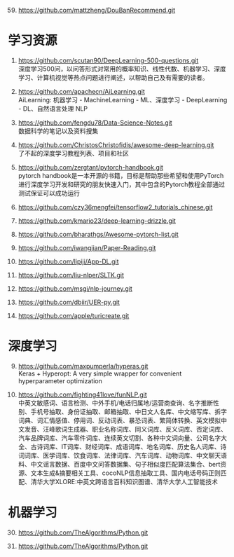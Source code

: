 59. https://github.com/mattzheng/DouBanRecommend.git  



# 学习资源

1. https://github.com/scutan90/DeepLearning-500-questions.git  
深度学习500问，以问答形式对常用的概率知识、线性代数、机器学习、深度学习、计算机视觉等热点问题进行阐述，以帮助自己及有需要的读者。  

2. https://github.com/apachecn/AiLearning.git  
AiLearning: 机器学习 - MachineLearning - ML、深度学习 - DeepLearning - DL、自然语言处理 NLP  

3. https://github.com/fengdu78/Data-Science-Notes.git  
数据科学的笔记以及资料搜集  

4. https://github.com/ChristosChristofidis/awesome-deep-learning.git  
了不起的深度学习教程列表、项目和社区

5. https://github.com/zergtant/pytorch-handbook.git  
pytorch handbook是一本开源的书籍，目标是帮助那些希望和使用PyTorch进行深度学习开发和研究的朋友快速入门，其中包含的Pytorch教程全部通过测试保证可以成功运行  

6. https://github.com/czy36mengfei/tensorflow2_tutorials_chinese.git  

48. https://github.com/kmario23/deep-learning-drizzle.git 

35. https://github.com/bharathgs/Awesome-pytorch-list.git  

31. https://github.com/iwangjian/Paper-Reading.git  

28. https://github.com/lipiji/App-DL.git  

38. https://github.com/liu-nlper/SLTK.git  

43. https://github.com/msgi/nlp-journey.git  

44. https://github.com/dbiir/UER-py.git  

58. https://github.com/apple/turicreate.git  




# 深度学习

9. https://github.com/maxpumperla/hyperas.git  
Keras + Hyperopt: A very simple wrapper for convenient hyperparameter optimization


6. https://github.com/fighting41love/funNLP.git  
中英文敏感词、语言检测、中外手机/电话归属地/运营商查询、名字推断性别、手机号抽取、身份证抽取、邮箱抽取、中日文人名库、中文缩写库、拆字词典、词汇情感值、停用词、反动词表、暴恐词表、繁简体转换、英文模拟中文发音、汪峰歌词生成器、职业名称词库、同义词库、反义词库、否定词库、汽车品牌词库、汽车零件词库、连续英文切割、各种中文词向量、公司名字大全、古诗词库、IT词库、财经词库、成语词库、地名词库、历史名人词库、诗词词库、医学词库、饮食词库、法律词库、汽车词库、动物词库、中文聊天语料、中文谣言数据、百度中文问答数据集、句子相似度匹配算法集合、bert资源、文本生成&摘要相关工具、cocoNLP信息抽取工具、国内电话号码正则匹配、清华大学XLORE:中英文跨语言百科知识图谱、清华大学人工智能技术  

# 机器学习

30. https://github.com/TheAlgorithms/Python.git  

32. https://github.com/TheAlgorithms/Python.git 
